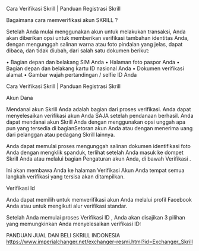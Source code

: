 Cara Verifikasi Skrill | Panduan Registrasi Skrill




Bagaimana cara memverifikasi akun SKRILL ? 


Setelah Anda mulai menggunakan akun untuk melakukan transaksi, Anda akan diberikan opsi untuk memberikan verifikasi tambahan identitas Anda, dengan mengunggah salinan warna atau foto pindaian yang jelas, dapat dibaca, dan tidak diubah, dari salah satu dokumen berikut:


• Bagian depan dan belakang SIM Anda 
• Halaman foto paspor Anda 
• Bagian depan dan belakang kartu ID nasional Anda 
• Dokumen verifikasi alamat 
• Gambar wajah pertandingan / selfie ID Anda


Cara Verifikasi Skrill | Panduan Registrasi Skrill


Akun Dana


Mendanai akun Skrill Anda adalah bagian dari proses verifikasi. Anda dapat menyelesaikan verifikasi akun Anda SAJA setelah pendanaan berhasil. Anda dapat mendanai akun Skrill Anda dengan menggunakan opsi unggah apa pun yang tersedia di bagianSetoran akun Anda atau dengan menerima uang dari pelanggan atau pedagang Skrill lainnya.


Anda dapat memulai proses mengunggah salinan dokumen identifikasi foto Anda dengan mengklik spanduk, terlihat setelah Anda masuk ke dompet Skrill Anda atau melalui bagian Pengaturan akun Anda, di bawah Verifikasi .










Ini akan membawa Anda ke halaman Verifikasi Akun Anda tempat semua langkah verifikasi yang tersisa akan ditampilkan.


Verifikasi Id




Anda dapat memilih untuk memverifikasi akun Anda melalui profil Facebook Anda atau untuk mengikuti alur verifikasi standar.










Setelah Anda memulai proses Verifikasi ID , Anda akan disajikan 3 pilihan yang memungkinkan Anda menyelesaikan verifikasi ID:






PANDUAN JUAL DAN BELI SKRILL INDONESIA
https://www.imperialchanger.net/exchanger-resmi.html?id=Exchanger_Skrill
